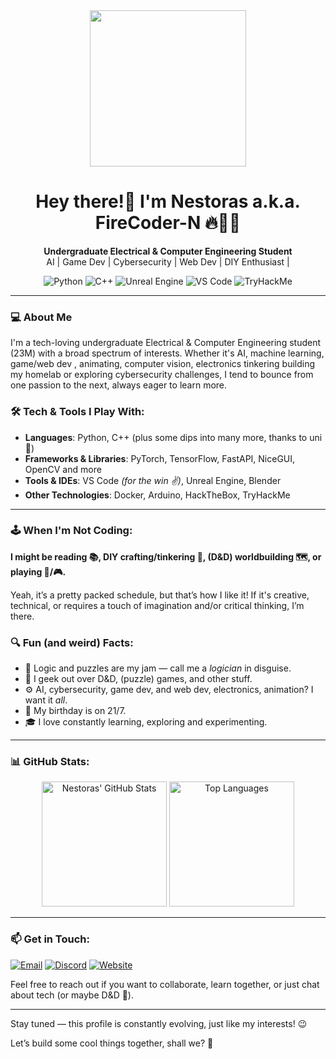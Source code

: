 <!--
**FireCoder-N/FireCoder-N** is a ✨ _special_ ✨ repository because its `README.md` (this file) appears on your GitHub profile.

Here are some ideas to get you started:

- 🔭 I’m currently working on ...
- 🌱 I’m currently learning ...
- 👯 I’m looking to collaborate on ...
- 🤔 I’m looking for help with ...
- 💬 Ask me about ...
- 📫 How to reach me: ...
- 😄 Pronouns: ...
- ⚡ Fun fact: ...
-->


<!-- Header with GIF and badges -->
<div align="center">
  <img src="https://media.giphy.com/media/zhYSVCirREeIZtONCI/giphy.gif?cid=ecf05e474dqtm9kzs809n9oky28ak58h0bjvn9f60zwo2n9c&ep=v1_gifs_related&rid=giphy.gif&ct=s"/ width="250px">
  
  # Hey there!👋 I'm **Nestoras** a.k.a. FireCoder-N 🔥👨‍💻 

  **Undergraduate Electrical & Computer Engineering Student**  
  AI | Game Dev | Cybersecurity | Web Dev | DIY Enthusiast | 

  ![Python](https://img.shields.io/badge/Python-3670A0?style=for-the-badge&logo=python&logoColor=ffdd54)
  ![C++](https://img.shields.io/badge/C++-00599C?style=for-the-badge&logo=cplusplus&logoColor=white)
  ![Unreal Engine](https://img.shields.io/badge/Unreal_Engine-313131?style=for-the-badge&logo=unreal-engine&logoColor=white)
  ![VS Code](https://img.shields.io/badge/VS%20Code-0078d7?style=for-the-badge&logo=visual-studio-code&logoColor=white)
  ![TryHackMe](https://img.shields.io/badge/TryHackMe-212C42?style=for-the-badge&logo=tryhackme&logoColor=white)

</div>

---

### 💻 About Me
I'm a tech-loving undergraduate Electrical & Computer Engineering student (23M) with a broad spectrum of interests. Whether it's AI, machine learning, game/web dev , animating, computer vision, electronics tinkering building my homelab or exploring cybersecurity challenges, I tend to bounce from one passion to the next, always eager to learn more.

### 🛠️ Tech & Tools I Play With:
- **Languages**: Python, C++ (plus some dips into many more, thanks to uni 🧠)
- **Frameworks & Libraries**: PyTorch, TensorFlow, FastAPI, NiceGUI, OpenCV and more
- **Tools & IDEs**: VS Code *(for the win ✌)*, Unreal Engine, Blender  
- **Other Technologies**: Docker, Arduino, HackTheBox, TryHackMe

---

### 🕹️ When I'm Not Coding:
**I might be reading 📚, DIY crafting/tinkering 🎨, (D&D) worldbuilding 🗺, or playing 🎲/🎮.**

Yeah, it’s a pretty packed schedule, but that’s how I like it! If it's creative, technical, or requires a touch of imagination and/or critical thinking, I’m there.

### 🔍 Fun (and weird) Facts:
- 🧠 Logic and puzzles are my jam — call me a *logician* in disguise. 
- 🐲 I geek out over D&D, (puzzle) games, and other stuff.
- ⚙ AI, cybersecurity, game dev, and web dev, electronics, animation? I want it *all*.
- 🎂 My birthday is on 21/7.
- 🎓 I love constantly learning, exploring and experimenting.
 

---

### 📊 GitHub Stats:
<div align="center">
  <img src="https://github-readme-stats.vercel.app/api?username=FireCoder-N&show_icons=true&theme=radical" alt="Nestoras' GitHub Stats" height="200"/>
  <img src="https://github-readme-stats.vercel.app/api/top-langs/?username=FireCoder-N&layout=compact&theme=radical" alt="Top Languages" height="200"/>
</div>

---

### 📫 Get in Touch:

[![Email](https://img.shields.io/badge/Email-D14836?style=for-the-badge&logo=gmail&logoColor=white)](mailto:dimnestmanolis@gmail.com)
[![Discord](https://img.shields.io/badge/Discord-7289DA?style=for-the-badge&logo=discord&logoColor=white)](https://discord.com/users/nemagistor.dethunverillis)
[![Website](https://img.shields.io/badge/Website-21759B?style=for-the-badge&logo=wordpress&logoColor=white)](https://nerdoras.com)


Feel free to reach out if you want to collaborate, learn together, or just chat about tech (or maybe D&D 👀).

---

Stay tuned — this profile is constantly evolving, just like my interests! 😉

Let’s build some cool things together, shall we? 🚀
